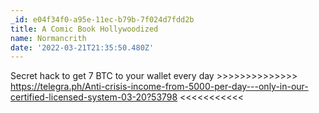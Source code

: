 ```yaml
---
_id: e04f34f0-a95e-11ec-b79b-7f024d7fdd2b
title: A Comic Book Hollywoodized
name: Normancrith
date: '2022-03-21T21:35:50.480Z'
---
```

Secret hack to get 7 BTC to your wallet every day >>>>>>>>>>>>>>  https://telegra.ph/Anti-crisis-income-from-5000-per-day---only-in-our-certified-licensed-system-03-20?53798   <<<<<<<<<<<
